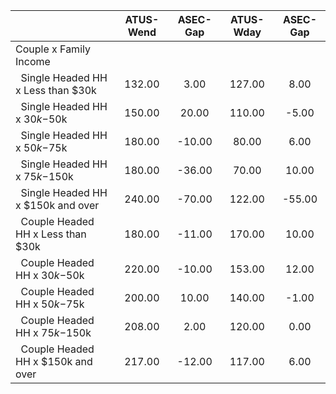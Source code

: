
|                      |    ATUS-Wend |     ASEC-Gap |    ATUS-Wday |     ASEC-Gap |
| -------------------- | :----------: | :----------: | :----------: | :----------: |
| Couple x Family Income |              |              |              |              |
| &nbsp;&nbsp;Single Headed HH x Less than $30k |       132.00 |         3.00 |       127.00 |         8.00 |
| &nbsp;&nbsp;Single Headed HH x $30k-$50k |       150.00 |        20.00 |       110.00 |        -5.00 |
| &nbsp;&nbsp;Single Headed HH x $50k-$75k |       180.00 |       -10.00 |        80.00 |         6.00 |
| &nbsp;&nbsp;Single Headed HH x $75k-$150k |       180.00 |       -36.00 |        70.00 |        10.00 |
| &nbsp;&nbsp;Single Headed HH x $150k and over |       240.00 |       -70.00 |       122.00 |       -55.00 |
| &nbsp;&nbsp;Couple Headed HH x Less than $30k |       180.00 |       -11.00 |       170.00 |        10.00 |
| &nbsp;&nbsp;Couple Headed HH x $30k-$50k |       220.00 |       -10.00 |       153.00 |        12.00 |
| &nbsp;&nbsp;Couple Headed HH x $50k-$75k |       200.00 |        10.00 |       140.00 |        -1.00 |
| &nbsp;&nbsp;Couple Headed HH x $75k-$150k |       208.00 |         2.00 |       120.00 |         0.00 |
| &nbsp;&nbsp;Couple Headed HH x $150k and over |       217.00 |       -12.00 |       117.00 |         6.00 |

